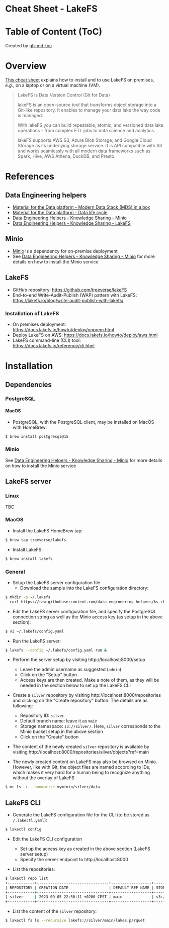 Cheat Sheet - LakeFS
====================

# Table of Content (ToC)

Created by [gh-md-toc](https://github.com/ekalinin/github-markdown-toc.go)

# Overview
[This cheat sheet](https://github.com/data-engineering-helpers/ks-cheat-sheets/blob/main/frameworks/lakefs/README.md)
explains how to install and to use LakeFS on premises, _e.g._, on a laptop
or on a virtual machine (VM).

> LakeFS is Data Version Control (Git for Data)
>
> lakeFS is an open-source tool that transforms object storage into a Git-like
> repository. It enables to manage your data lake the way code is managed.
>
> With lakeFS you can build repeatable, atomic, and versioned data lake
> operations - from complex ETL jobs to data science and analytics.
>
> lakeFS supports AWS S3, Azure Blob Storage, and Google Cloud Storage
> as its underlying storage service. It is API compatible with S3 and works
> seamlessly with all modern data frameworks such as Spark, Hive, AWS Athena,
> DuckDB, and Presto.

# References

## Data Engineering helpers
* [Material for the Data platform - Modern Data Stack (MDS) in a box](https://github.com/data-engineering-helpers/mds-in-a-box/blob/main/README.md)
* [Material for the Data platform - Data life cycle](https://github.com/data-engineering-helpers/data-life-cycle/blob/main/README.md)
* [Data Engineering Helpers - Knowledge Sharing - Minio](https://github.com/data-engineering-helpers/ks-cheat-sheets/blob/main/frameworks/minio/README.md)
* [Data Engineering Helpers - Knowledge Sharing - LakeFS](https://github.com/data-engineering-helpers/ks-cheat-sheets/blob/main/frameworks/lakefs/README.md)

## Minio
* [Minio](https://min.io/) is a dependency for on-premise deployment
* See [Data Engineering Helpers - Knowledge Sharing - Minio](https://github.com/data-engineering-helpers/ks-cheat-sheets/blob/main/frameworks/minio/README.md)
  for more details on how to install the Minio service

## LakeFS
* GitHub repository: https://github.com/treeverse/lakeFS
* End-to-end Write-Audit-Publish (WAP) pattern with LakeFS:
  https://lakefs.io/blog/write-audit-publish-with-lakefs/

### Installation of LakeFS
* On premises deployment: https://docs.lakefs.io/howto/deploy/onprem.html
* Deploy LakeFS on AWS: https://docs.lakefs.io/howto/deploy/aws.html
* LakeFS command-line (CLI) tool: https://docs.lakefs.io/reference/cli.html

# Installation

## Dependencies

### PostgreSQL

#### MacOS
* PostgreSQL, with the PostgreSQL client, may be installed on MacOS
  with HomeBrew:
```bash
$ brew install postgresql@15
```

### Minio
See [Data Engineering Helpers - Knowledge Sharing - Minio](https://github.com/data-engineering-helpers/ks-cheat-sheets/blob/main/frameworks/minio/README.md)
for more details on how to install the Minio service

## LakeFS server

### Linux
TBC

### MacOS
* Install the LakeFS HomeBrew tap:
```bash
$ brew tap treeverse/lakefs
```

* Install LakeFS:
```bash
$ brew install lakefs
```

### General
* Setup the LakeFS server configuration file
  + Download the sample into the LakeFS configuration directory:
```bash
$ mkdir -p ~/.lakefs
  curl https://raw.githubusercontent.com/data-engineering-helpers/ks-cheat-sheets/main/frameworks/lakefs/etc/config.yaml -o ~/.lakefs/config.yaml
```
  + Edit the LakeFS server configuration file, and specify the PostgreSQL
    connection string as well as the Minio access key (as setup in the above
	section):
```bash
$ vi ~/.lakefs/config.yaml
```

* Run the LakeFS server:
```bash
$ lakefs --config ~/.lakefs/config.yaml run &
```

* Perform the server setup by visiting http://localhost:8000/setup
  + Leave the admin username as suggested (`admin`)
  + Click on the "Setup" button
  + Access keys are then created. Make a note of them, as they will be needed
    in the section below to set up the LakeFS CLI

* Create a `silver` repository by visiting http://localhost:8000/repositories
  and clicking on the "Create repository" button. The details are as following:
  + Repository ID: `silver`
  + Default branch name: leave it as `main`
  + Storage namespace: `s3://silver/`. Here, `silver` corresponds to the
    Minio bucket setup in the above section
  + Click on the "Create" button

* The content of the newly created `silver` repository is available by
  visiting http://localhost:8000/repositories/silver/objects?ref=main
  
* The newly created content on LakeFS may also be browsed on Minio. However,
  like with Git, the object files are named according to IDs, which makes it
  very hard for a human being to recognize anything without the overlay of
  LakeFS
```bash
$ mc ls -r --summarize myminio/silver/data
```

## LakeFS CLI
* Generate the LakeFS configuration file for the CLI (to be stored as
  `/.lakectl.yaml`):
```bash
$ lakectl config
```

* Edit the LakeFS CLI configuration
  + Set up the access key as created in the above section (LakeFS server setup)
  + Specify the server endpoint to http://localhost:8000

* List the repositories:
```bash
$ lakectl repo list
+------------+--------------------------------+------------------+-------------------+
| REPOSITORY | CREATION DATE                  | DEFAULT REF NAME | STORAGE NAMESPACE |
+------------+--------------------------------+------------------+-------------------+
| silver     | 2023-09-05 22:50:11 +0200 CEST | main             | s3://silver/      |
+------------+--------------------------------+------------------+-------------------+
```

* List the content of the `silver` repository:
```bash
$ lakectl fs ls --recursive lakefs://silver/main/lakes.parquet
```
